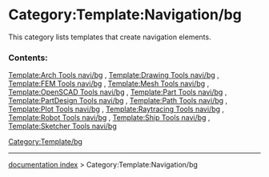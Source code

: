 # Category:Template:Navigation/bg
This category lists templates that create navigation elements.

### Contents:

[Template:Arch Tools navi/bg](Template:Arch_Tools_navi/bg.md) , [Template:Drawing Tools navi/bg](Template:Drawing_Tools_navi/bg.md) , [Template:FEM Tools navi/bg](Template:FEM_Tools_navi/bg.md) , [Template:Mesh Tools navi/bg](Template:Mesh_Tools_navi/bg.md) , [Template:OpenSCAD Tools navi/bg](Template:OpenSCAD_Tools_navi/bg.md) , [Template:Part Tools navi/bg](Template:Part_Tools_navi/bg.md) , [Template:PartDesign Tools navi/bg](Template:PartDesign_Tools_navi/bg.md) , [Template:Path Tools navi/bg](Template:Path_Tools_navi/bg.md) , [Template:Plot Tools navi/bg](Template:Plot_Tools_navi/bg.md) , [Template:Raytracing Tools navi/bg](Template:Raytracing_Tools_navi/bg.md) , [Template:Robot Tools navi/bg](Template:Robot_Tools_navi/bg.md) , [Template:Ship Tools navi/bg](Template:Ship_Tools_navi/bg.md) , [Template:Sketcher Tools navi/bg](Template:Sketcher_Tools_navi/bg.md)

[Category:Template/bg](Category:Template/bg.md)

---
[documentation index](../README.md) > Category:Template:Navigation/bg

